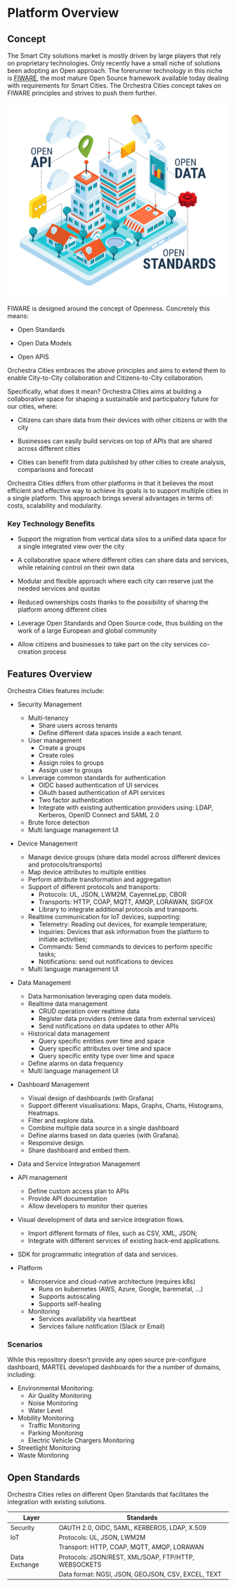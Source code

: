 # Platform Overview

## Concept

The Smart City solutions market is mostly driven by large players that
rely on proprietary technologies. Only recently have a small niche of
solutions been adopting an Open approach. The forerunner technology in
this niche is [FIWARE](https://www.fiware.org), the most mature Open
Source framework available today dealing with requirements for Smart Cities.
The Orchestra Cities concept takes on FIWARE principles and strives to push
them further.

![Openness as Orchestra Cities key pillar](rsrc/overview/OC_isometric_open.png "Openness as key pillar")

FIWARE is designed around the concept of Openness. Concretely this
means:

-   Open Standards

-   Open Data Models

-   Open APIS

Orchestra Cities embraces the above principles and aims to extend them
to enable City-to-City collaboration and Citizens-to-City collaboration.

Specifically, what does it mean? Orchestra Cities aims at building a
collaborative space for shaping a sustainable and participatory future
for our cities, where:

-   Citizens can share data from their devices with other citizens or
    with the city

-   Businesses can easily build services on top of APIs that are shared
    across different cities

-   Cities can benefit from data published by other cities to create
    analysis, comparisons and forecast

Orchestra Cities differs from other platforms in that it believes the
most efficient and effective way to achieve its goals is to support
multiple cities in a single platform. This approach brings several
advantages in terms of: costs, scalability and modularity.

### Key Technology Benefits

-   Support the migration from vertical data silos to a unified data
    space for a single integrated view over the city

-   A collaborative space where different cities can share data and
    services, while retaining control on their own data

-   Modular and flexible approach where each city can reserve just the
    needed services and quotas

-   Reduced ownerships costs thanks to the possibility of sharing the
    platform among different cities

-   Leverage Open Standards and Open Source code, thus building on the
    work of a large European and global community

-   Allow citizens and businesses to take part on the city services
    co-creation process

## Features Overview

Orchestra Cities features include:

*   Security Management
    * Multi-tenancy
        * Share users across tenants
        * Define different data spaces inside a each tenant.
    * User management 
        * Create a groups
        * Create roles
        * Assign roles to groups
        * Assign user to groups
    * Leverage common standards for authentication
        * OIDC based authentication of UI services
        * OAuth based authentication of API services
        * Two factor authentication
        * Integrate with existing authentication
          providers using: LDAP, Kerberos, OpenID Connect and SAML 2.0
    * Brute force detection
    * Multi language management UI

*   Device Management
    * Manage device groups (share data model across different
      devices and protocols/transports)
    * Map device attributes to multiple entities
    * Perform attribute transformation and aggregation
    * Support of different protocols and transports:
        * Protocols:  UL, JSON, LWM2M, CayenneLpp, CBOR
        * Transports: HTTP, COAP, MQTT, AMQP, LORAWAN, SIGFOX
        * Library to integrate additional protocols and transports.
    * Realtime communication for IoT devices, supporting: 
        * Telemetry: Reading out devices, for example temperature;
        * Inquiries: Devices that ask information from the platform to initiate activities;
        * Commands: Send commands to devices to perform specific tasks;
        * Notifications: send out notifications to devices
    * Multi language management UI


*   Data Management
    * Data harmonisation leveraging open data models.
    * Realtime data management
      * CRUD operation over realtime data
      * Register data providers
        (retrieve data from external services)
      * Send notifications on data updates to other APIs
    * Historical data management
      * Query specific entities over time and space
      * Query specific attributes over time and space
      * Query specific entity type over time and space
    * Define alarms on data frequency
    * Multi language management UI


*   Dashboard Management
    * Visual design of dashboards (with Grafana)
    * Support different visualisations: Maps, Graphs,
      Charts, Histograms, Heatmaps.
    * Filter and explore data.
    * Combine multiple data source in a single dashboard
    * Define alarms based on data queries (with Grafana).
    * Responsive design.
    * Share dashboard and embed them.


*   Data and Service Integration Management
  * API management
    * Define custom access plan to APIs
    * Provide API documentation
    * Allow developers to monitor their queries
  * Visual development of data and service integration flows.
    * Import different formats of files, such as CSV, XML, JSON;
    * Integrate with different services of existing back-end applications.
  * SDK for programmatic integration of data and services.


*   Platform
    * Microservice and cloud-native architecture (requires k8s)
        * Runs on kubernetes (AWS, Azure, Google, baremetal, ...)
        * Supports autoscaling
        * Supports self-healing
    * Monitoring
        * Services availability via heartbeat
        * Services failure notification (Slack or Email)

### Scenarios
While this repository doesn't provide any open source pre-configure dashboard, MARTEL developed dashboards for the a number of domains, including:
* Environmental Monitoring:
    * Air Quality Monitoring
    * Noise Monitoring
    * Water Level
* Mobility Monitoring
    * Traffic Monitoring
    * Parking Monitoring
    * Electric Vehicle Chargers Monitoring
* Streetlight Monitoring
* Waste Monitoring

## Open Standards

Orchestra Cities relies on different Open Standards that facilitates the
integration with existing solutions.

| Layer        | Standards                                    |
|--------------|------------------------------------------------|
| Security     | OAUTH 2.0, OIDC, SAML, KERBEROS, LDAP, X.509 |
| IoT          | Protocols: UL, JSON, LWM2M                   |
|              | Transport: HTTP, COAP, MQTT, AMQP, LORAWAN   |
| Data Exchange| Protocols: JSON/REST, XML/SOAP, FTP/HTTP, WEBSOCKETS |
|              | Data format: NGSI, JSON, GEOJSON, CSV, EXCEL, TEXT |
